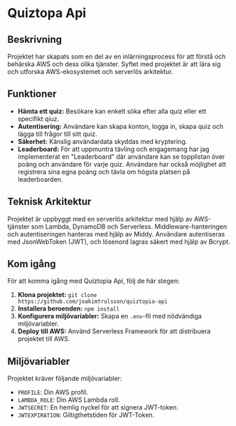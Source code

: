 # Quiztopa Api

## Beskrivning

Projektet har skapats som en del av en inlärningsprocess för att förstå och behärska AWS och dess olika tjänster. Syftet med projektet är att lära sig och utforska AWS-ekosystemet och serverlös arkitektur.

## Funktioner

- **Hämta ett quiz:** Besökare kan enkelt söka efter alla quiz eller ett specifikt qiuz.
- **Autentisering:** Användare kan skapa konton, logga in, skapa quiz och lägga till frågor till sitt quiz.
- **Säkerhet:** Känslig användardata skyddas med kryptering.
- **Leaderboard:** För att uppmuntra tävling och engagemang har jag implementerat en "Leaderboard" där användare kan se topplistan över poäng och användare för varje quiz. Användare har också möjlighet att registrera sina egna poäng och tävla om högsta platsen på leaderboarden.

## Teknisk Arkitektur

Projektet är uppbyggt med en serverlös arkitektur med hjälp av AWS-tjänster som Lambda, DynamoDB och Serverless. Middleware-hanteringen och autentiseringen hanteras med hjälp av Middy. Användare autentiseras med JsonWebToken (JWT), och lösenord lagras säkert med hjälp av Bcrypt.

## Kom igång

För att komma igång med Quiztopia Api, följ de här stegen:

1. **Klona projektet:** `git clone https://github.com/joakimtrulsson/quiztopia-api`
2. **Installera beroenden:** `npm install`
3. **Konfigurera miljövariabler:** Skapa en `.env`-fil med nödvändiga miljövariabler.
4. **Deploy till AWS:** Använd Serverless Framework för att distribuera projektet till AWS.

## Miljövariabler

Projektet kräver följande miljövariabler:

- `PROFILE`: Din AWS profil.
- `LAMBDA_ROLE`: Din AWS Lambda roll.
- `JWTSECRET`: En hemlig nyckel för att signera JWT-token.
- `JWTEXPIRATION`: Giltigthetstiden för JWT-Token.
